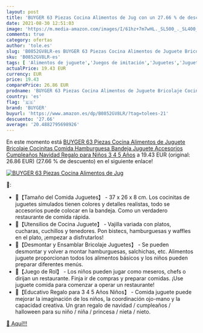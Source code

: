 ```yaml
---
layout: post
title: 'BUYGER 63 Piezas Cocina Alimentos de Jug con un 27.66 % de descuento'
date: 2021-08-30 12:51:03
image: 'https://m.media-amazon.com/images/I/61hz+7m7wHL._SL500_._SL400_.jpg'
comments: true
category: ofertas
author: 'tole.es'
slug: 'B0852GV8LR-es BUYGER 63 Piezas Cocina Alimentos de Juguete Bricolaje...'
sku: 'B0852GV8LR-es'
tags: [ 'Alimentos de juguete','Juegos de imitación','Juguetes','Juguetes de cocina','Juguetes y juegos','buyger','navidad', ]
actualPrice: 19.43 EUR
currency: EUR
price: 19.43
comparePrice: 26.86 EUR
prodname: 'BUYGER 63 Piezas Cocina Alimentos de Juguete Bricolaje Cocinitas Comida Hamburguesa Bandeja Juguete Accesorios Cumpleaños Navidad Regalo para Niños 3 4 5 Años'
country: 'es'
flag: '🇪🇸'
brand: 'BUYGER'
buyurl: 'https://www.amazon.es/dp/B0852GV8LR/?tag=tolees-21'
descuento: '27.66'
average: '20.4882795698926'
---
```


En este momento está [BUYGER 63 Piezas Cocina Alimentos de Juguete Bricolaje Cocinitas Comida Hamburguesa Bandeja Juguete Accesorios Cumpleaños Navidad Regalo para Niños 3 4 5 Años](https://www.amazon.es/dp/B0852GV8LR/?tag=tolees-21) a 19.43 EUR (original: 26.86 EUR) (27.66 %  de descuento) en el siguiente enlace!

[![BUYGER 63 Piezas Cocina Alimentos de Jug](https://m.media-amazon.com/images/I/61hz+7m7wHL._SL500_._SL400_.jpg)](https://www.amazon.es/dp/B0852GV8LR/?tag=tolees-21)

🔎:

- 🍟【Tamaño del Comida Juguetes】 - 37 x 26 x 8 cm. Los cocinitas de juguetes simulados tienen colores y detalles realistas, todo se accesorios puede colocar en la bandeja. Como un verdadero restaurante de comida rápida.
- 🍟【Utensilios de Cocina Juguete】 - Vajilla variada con platos, cucharas, cuchillos y tenedores. Pon bistecs, hamburguesas y waffles en el plato, ¡empezar a disfrutarlos!
- 🍟【Desmontar y Ensamblar Bricolaje Juguetes】 - Se pueden desmontar y volver a montar hamburguesas, salchichas, etc. Alimentos juguete proporcionan todos los alimentos básicos y los niños pueden preparar diferentes menús.
- 🍟【Juego de Rol】 - Los niños pueden jugar como meseros, chefs o dirijan un restaurante. Finja ir de compras y preparar comidas. ¡Use juguete comida para comenzar a operar un restaurante!
- 🍟【Educativo Regalo para 3 4 5 Años Niños】 - Comida juguete puede mejorar la imaginación de los niños, la coordinación ojo-mano y la capacidad creativa. Un gran regalo de navidad / cumpleaños / halloween para su niño / niña / princesa / nieta / nieto.

[🛒 Aquí!!!](https://www.amazon.es/dp/B0852GV8LR/?tag=tolees-21)
